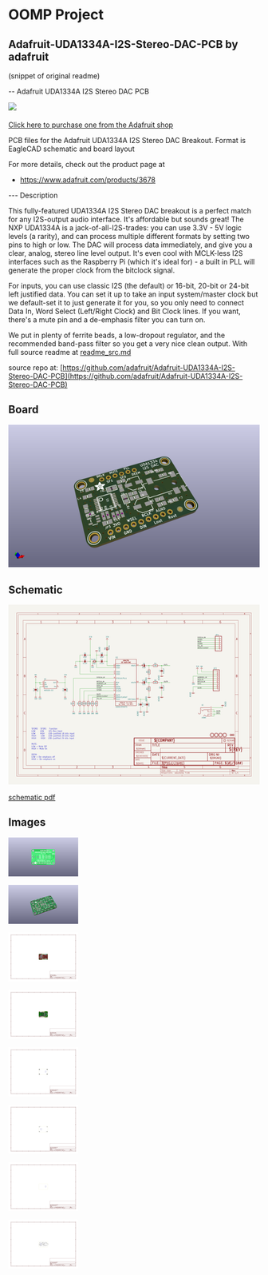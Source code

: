 # OOMP Project  
## Adafruit-UDA1334A-I2S-Stereo-DAC-PCB  by adafruit  
  
(snippet of original readme)  
  
-- Adafruit UDA1334A I2S Stereo DAC PCB  
  
<a href="http://www.adafruit.com/products/3678"><img src="assets/image.jpg?raw=true" width="500px"><br/>  
Click here to purchase one from the Adafruit shop</a>  
  
PCB files for the Adafruit UDA1334A I2S Stereo DAC Breakout. Format is EagleCAD schematic and board layout  
  
For more details, check out the product page at  
* https://www.adafruit.com/products/3678  
  
--- Description  
  
This fully-featured UDA1334A I2S Stereo DAC breakout is a perfect match for any I2S-output audio interface. It's affordable but sounds great! The NXP UDA1334A is a jack-of-all-I2S-trades: you can use 3.3V - 5V logic levels (a rarity), and can process multiple different formats by setting two pins to high or low. The DAC will process data immediately, and give you a clear, analog, stereo line level output. It's even cool with MCLK-less I2S interfaces such as the Raspberry Pi (which it's ideal for) - a built in PLL will generate the proper clock from the bitclock signal.  
  
For inputs, you can use classic I2S (the default) or 16-bit, 20-bit or 24-bit left justified data. You can set it up to take an input system/master clock but we default-set it to just generate it for you, so you only need to connect Data In, Word Select (Left/Right Clock) and Bit Clock lines. If you want, there's a mute pin and a de-emphasis filter you can turn on.  
  
We put in plenty of ferrite beads, a low-dropout regulator, and the recommended band-pass filter so you get a very nice clean output. With  
  full source readme at [readme_src.md](readme_src.md)  
  
source repo at: [https://github.com/adafruit/Adafruit-UDA1334A-I2S-Stereo-DAC-PCB](https://github.com/adafruit/Adafruit-UDA1334A-I2S-Stereo-DAC-PCB)  
## Board  
  
[![working_3d.png](working_3d_600.png)](working_3d.png)  
## Schematic  
  
[![working_schematic.png](working_schematic_600.png)](working_schematic.png)  
  
[schematic pdf](working_schematic.pdf)  
## Images  
  
[![working_3D_bottom.png](working_3D_bottom_140.png)](working_3D_bottom.png)  
  
[![working_3D_top.png](working_3D_top_140.png)](working_3D_top.png)  
  
[![working_assembly_page_01.png](working_assembly_page_01_140.png)](working_assembly_page_01.png)  
  
[![working_assembly_page_02.png](working_assembly_page_02_140.png)](working_assembly_page_02.png)  
  
[![working_assembly_page_03.png](working_assembly_page_03_140.png)](working_assembly_page_03.png)  
  
[![working_assembly_page_04.png](working_assembly_page_04_140.png)](working_assembly_page_04.png)  
  
[![working_assembly_page_05.png](working_assembly_page_05_140.png)](working_assembly_page_05.png)  
  
[![working_assembly_page_06.png](working_assembly_page_06_140.png)](working_assembly_page_06.png)  
